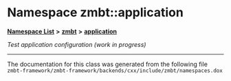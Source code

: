 

# Namespace zmbt::application



[**Namespace List**](namespaces.md) **>** [**zmbt**](namespacezmbt.md) **>** [**application**](namespacezmbt_1_1application.md)



_Test application configuration (work in progress)_ 



































































------------------------------
The documentation for this class was generated from the following file `zmbt-framework/zmbt-framework/backends/cxx/include/zmbt/namespaces.dox`

